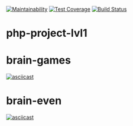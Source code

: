 [![Maintainability](https://api.codeclimate.com/v1/badges/a99a88d28ad37a79dbf6/maintainability)](https://codeclimate.com/github/codeclimate/codeclimate/maintainability)
[![Test Coverage](https://api.codeclimate.com/v1/badges/a99a88d28ad37a79dbf6/test_coverage)](https://codeclimate.com/github/codeclimate/codeclimate/test_coverage)
[![Build Status](https://travis-ci.com/kostyawhite/php-project-lvl1.svg?branch=master)](https://travis-ci.com/kostyawhite/php-project-lvl1)
# php-project-lvl1
# brain-games
[![asciicast](https://asciinema.org/a/255063.svg)](https://asciinema.org/a/255063)
# brain-even
[![asciicast](https://asciinema.org/a/256114.svg)](https://asciinema.org/a/256114)
